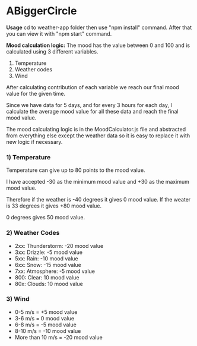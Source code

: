 # ABiggerCircle

**Usage**
cd to weather-app folder then use "npm install" command. 
After that you can view it with "npm start" command.

**Mood calculation logic:**
The mood has the value between 0 and 100 and is calculated using 3 different variables.
1. Temperature
2. Weather codes
3. Wind

After calculating contribution of each variable we reach our final mood value for the given time.

Since we have data for 5 days, and for every 3 hours for each day, I calculate the average mood value for all these data and reach the final mood value.

The mood calculating logic is in the MoodCalculator.js file and abstracted from everything else except the weather data so it is easy to replace it with new logic if necessary.

### 1) Temperature
Temperature can give up to 80 points to the mood value.

I have accepted -30 as the minimum mood value and +30 as the maximum mood value.

Therefore if the weather is -40 degrees it gives 0 mood value. If the weater is 33 degrees it gives +80 mood value.

0 degrees gives 50 mood value.

### 2) Weather Codes

* 2xx: Thunderstorm: -20 mood value
* 3xx: Drizzle: -5 mood value
* 5xx: Rain: -10 mood value
* 6xx: Snow: -15 mood value
* 7xx: Atmosphere: -5 mood value
* 800: Clear: 10 mood value
* 80x: Clouds: 10 mood value

### 3) Wind
- 0-5 m/s = +5 mood value
- 3-6 m/s = 0 mood value
- 6-8 m/s = -5 mood value
- 8-10 m/s = -10 mood value
- More than 10 m/s = -20 mood value
